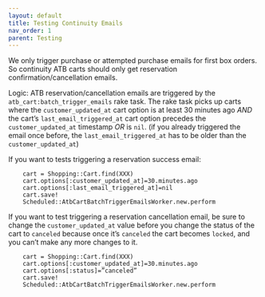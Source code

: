 ```yaml
---
layout: default
title: Testing Continuity Emails
nav_order: 1
parent: Testing
---
```


We only trigger purchase or attempted purchase emails for first box orders. So continuity ATB carts should only get reservation confirmation/cancellation emails.

Logic: ATB reservation/cancellation emails are triggered by the `atb_cart:batch_trigger_emails` rake task. The rake task picks up carts where the `customer_updated_at` cart option is at least 30 minutes ago *AND* the cart’s `last_email_triggered_at` cart option precedes the `customer_updated_at` timestamp *OR* is `nil`. (if you already triggered the email once before, the `last_email_triggered_at` has to be older than the `customer_updated_at`)

If you want to tests triggering a reservation success email:
```
    cart = Shopping::Cart.find(XXX)
    cart.options[:customer_updated_at]=30.minutes.ago
    cart.options[:last_email_triggered_at]=nil
    cart.save!
    Scheduled::AtbCartBatchTriggerEmailsWorker.new.perform
```

If you want to test triggering a reservation cancellation email, be sure to change the `customer_updated_at` value before you change the status of the cart to `canceled` because once it’s `canceled` the cart becomes `locked`, and you can’t make any more changes to it.

````
    cart = Shopping::Cart.find(XXX)
    cart.options[:customer_updated_at]=30.minutes.ago
    cart.options[:status]=”canceled”
    cart.save!
    Scheduled::AtbCartBatchTriggerEmailsWorker.new.perform
````
